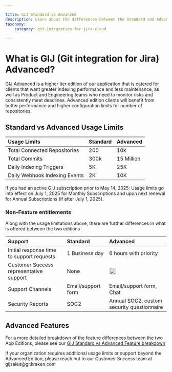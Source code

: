 ```yaml
---

title: GIJ Standard vs Advanced
description: Learn about the differences between the Standard and Advanced versions of Git Integration for Jira
taxonomy:
    category: git-integration-for-jira-cloud

---
```


# What is GIJ (Git integration for Jira) Advanced?
GIJ Advanced is a higher tier edition of our application that is catered for clients that want greater indexing performance and less maintenance, as well as Product and Engineering teams who need to monitor risks and consistently meet deadlines. Advanced edition clients will benefit from better performance and higher configuration limits for number of repositories. 

## Standard vs Advanced Usage Limits

| Usage Limits | Standard | Advanced |
| :--- | :--- | :--- |
| Total Connected Repositories | 200 | 10k |
| Total Commits | 300k | 15 Million |
| Daily Indexing Triggers | 5K | 25K |
| Daily Webhook Indexing Events  | 2K | 10K |

<div class="bbb-callout bbb--info">
    <div class="irow">
    <div class="ilogobox">
        <span class="logoimg"></span>
    </div>
    <div class="imsgbox">
        If you had an active GIJ subscription prior to May 14, 2025: Usage limits go into effect on July 1, 2025 for Monthly Subscriptions and upon next renewal for Annual Subscriptions (if after July 1, 2025). 
    </div>
    </div>
</div>

### Non-Feature entitlements

Along with the usage limitations above, there are further differences in what is offered between the two editions


| Support | Standard | Advanced |
| :--- | :--- | :--- |
| Initial response time to support requests | 1 Business day | 6 hours with priority |
| Customer Success representative support | None | <img src='/wp-content/uploads/gij-matrix-open-check-green.png' width=20 height=20 /> |
| Support Channels | Email/support form | Email/support form, Chat |
| Security Reports | SOC2 | Annual SOC2, custom security questionnaire |


## Advanced Features
For a more detailed breakdown of the feature differences between the two App Editions, please see our [GIJ Standard vs Advanced Feature breakdown](/git-integration-for-jira-cloud/GIJ-Standard-vs-Advanced-features)

<div class="bbb-callout bbb--info">
    <div class="irow">
    <div class="ilogobox">
        <span class="logoimg"></span>
    </div>
    <div class="imsgbox">
        If your organization requires additional usage limits or support beyond the Advanced Edition, please reach out to our Customer Success team at gijsales@gitkraken.com
    </div>
    </div>
</div>
